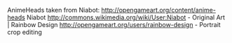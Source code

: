 AnimeHeads taken from Niabot: http://opengameart.org/content/anime-heads
Niabot http://commons.wikimedia.org/wiki/User:Niabot - Original Art | Rainbow Design
http://opengameart.org/users/rainbow-design - Portrait crop editing
